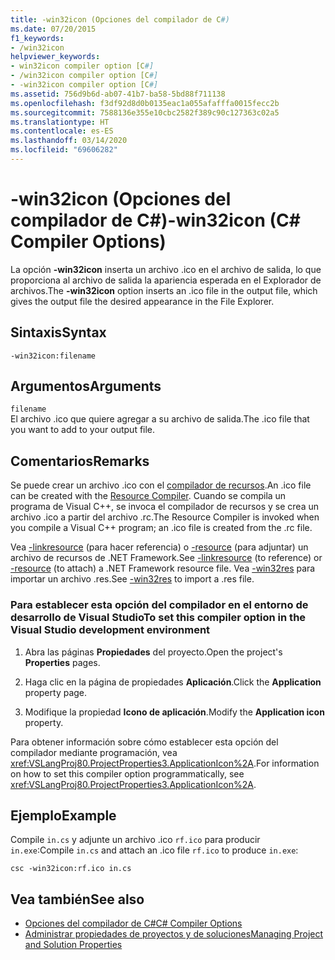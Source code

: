 ```yaml
---
title: -win32icon (Opciones del compilador de C#)
ms.date: 07/20/2015
f1_keywords:
- /win32icon
helpviewer_keywords:
- win32icon compiler option [C#]
- /win32icon compiler option [C#]
- -win32icon compiler option [C#]
ms.assetid: 756d9b6d-ab07-41b7-ba58-5bd88f711138
ms.openlocfilehash: f3df92d8d0b0135eac1a055afafffa0015fecc2b
ms.sourcegitcommit: 7588136e355e10cbc2582f389c90c127363c02a5
ms.translationtype: HT
ms.contentlocale: es-ES
ms.lasthandoff: 03/14/2020
ms.locfileid: "69606282"
---
```

# <a name="-win32icon-c-compiler-options"></a><span data-ttu-id="a014e-102">-win32icon (Opciones del compilador de C#)</span><span class="sxs-lookup"><span data-stu-id="a014e-102">-win32icon (C# Compiler Options)</span></span>
<span data-ttu-id="a014e-103">La opción **-win32icon** inserta un archivo .ico en el archivo de salida, lo que proporciona al archivo de salida la apariencia esperada en el Explorador de archivos.</span><span class="sxs-lookup"><span data-stu-id="a014e-103">The **-win32icon** option inserts an .ico file in the output file, which gives the output file the desired appearance in the File Explorer.</span></span>  
  
## <a name="syntax"></a><span data-ttu-id="a014e-104">Sintaxis</span><span class="sxs-lookup"><span data-stu-id="a014e-104">Syntax</span></span>  
  
```console  
-win32icon:filename  
```  
  
## <a name="arguments"></a><span data-ttu-id="a014e-105">Argumentos</span><span class="sxs-lookup"><span data-stu-id="a014e-105">Arguments</span></span>  
 `filename`  
 <span data-ttu-id="a014e-106">El archivo .ico que quiere agregar a su archivo de salida.</span><span class="sxs-lookup"><span data-stu-id="a014e-106">The .ico file that you want to add to your output file.</span></span>  
  
## <a name="remarks"></a><span data-ttu-id="a014e-107">Comentarios</span><span class="sxs-lookup"><span data-stu-id="a014e-107">Remarks</span></span>  
 <span data-ttu-id="a014e-108">Se puede crear un archivo .ico con el [compilador de recursos](/windows/desktop/menurc/resource-compiler).</span><span class="sxs-lookup"><span data-stu-id="a014e-108">An .ico file can be created with the [Resource Compiler](/windows/desktop/menurc/resource-compiler).</span></span> <span data-ttu-id="a014e-109">Cuando se compila un programa de Visual C++, se invoca el compilador de recursos y se crea un archivo .ico a partir del archivo .rc.</span><span class="sxs-lookup"><span data-stu-id="a014e-109">The Resource Compiler is invoked when you compile a Visual C++ program; an .ico file is created from the .rc file.</span></span>  
  
 <span data-ttu-id="a014e-110">Vea [-linkresource](./linkresource-compiler-option.md) (para hacer referencia) o [-resource](./resource-compiler-option.md) (para adjuntar) un archivo de recursos de .NET Framework.</span><span class="sxs-lookup"><span data-stu-id="a014e-110">See [-linkresource](./linkresource-compiler-option.md) (to reference) or [-resource](./resource-compiler-option.md) (to attach) a .NET Framework resource file.</span></span> <span data-ttu-id="a014e-111">Vea [-win32res](./win32res-compiler-option.md) para importar un archivo .res.</span><span class="sxs-lookup"><span data-stu-id="a014e-111">See [-win32res](./win32res-compiler-option.md) to import a .res file.</span></span>  
  
### <a name="to-set-this-compiler-option-in-the-visual-studio-development-environment"></a><span data-ttu-id="a014e-112">Para establecer esta opción del compilador en el entorno de desarrollo de Visual Studio</span><span class="sxs-lookup"><span data-stu-id="a014e-112">To set this compiler option in the Visual Studio development environment</span></span>  
  
1. <span data-ttu-id="a014e-113">Abra las páginas **Propiedades** del proyecto.</span><span class="sxs-lookup"><span data-stu-id="a014e-113">Open the project's **Properties** pages.</span></span>  
  
2. <span data-ttu-id="a014e-114">Haga clic en la página de propiedades **Aplicación**.</span><span class="sxs-lookup"><span data-stu-id="a014e-114">Click the **Application** property page.</span></span>  
  
3. <span data-ttu-id="a014e-115">Modifique la propiedad **Icono de aplicación**.</span><span class="sxs-lookup"><span data-stu-id="a014e-115">Modify the **Application icon** property.</span></span>  
  
 <span data-ttu-id="a014e-116">Para obtener información sobre cómo establecer esta opción del compilador mediante programación, vea <xref:VSLangProj80.ProjectProperties3.ApplicationIcon%2A>.</span><span class="sxs-lookup"><span data-stu-id="a014e-116">For information on how to set this compiler option programmatically, see <xref:VSLangProj80.ProjectProperties3.ApplicationIcon%2A>.</span></span>  
  
## <a name="example"></a><span data-ttu-id="a014e-117">Ejemplo</span><span class="sxs-lookup"><span data-stu-id="a014e-117">Example</span></span>  
 <span data-ttu-id="a014e-118">Compile `in.cs` y adjunte un archivo .ico `rf.ico` para producir `in.exe`:</span><span class="sxs-lookup"><span data-stu-id="a014e-118">Compile `in.cs` and attach an .ico file `rf.ico` to produce `in.exe`:</span></span>  
  
```console  
csc -win32icon:rf.ico in.cs  
```  
  
## <a name="see-also"></a><span data-ttu-id="a014e-119">Vea también</span><span class="sxs-lookup"><span data-stu-id="a014e-119">See also</span></span>

- [<span data-ttu-id="a014e-120">Opciones del compilador de C#</span><span class="sxs-lookup"><span data-stu-id="a014e-120">C# Compiler Options</span></span>](./index.md)
- [<span data-ttu-id="a014e-121">Administrar propiedades de proyectos y de soluciones</span><span class="sxs-lookup"><span data-stu-id="a014e-121">Managing Project and Solution Properties</span></span>](/visualstudio/ide/managing-project-and-solution-properties)
